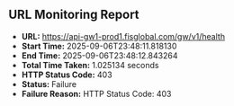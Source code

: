 ## URL Monitoring Report

- **URL:** https://api-gw1-prod1.fisglobal.com/gw/v1/health
- **Start Time:** 2025-09-06T23:48:11.818130
- **End Time:** 2025-09-06T23:48:12.843264
- **Total Time Taken:** 1.025134 seconds
- **HTTP Status Code:** 403
- **Status:** Failure
- **Failure Reason:** HTTP Status Code: 403
